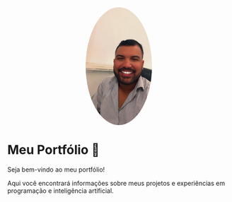 <img src="perfil.jpg" alt="Minha Foto de Perfil" width="150" style="border-radius: 50%; display: block; margin: auto;">

# Meu Portfólio 🚀  

Seja bem-vindo ao meu portfólio!  

Aqui você encontrará informações sobre meus projetos e experiências em programação e inteligência artificial.  
